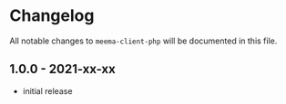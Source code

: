 # Changelog

All notable changes to `meema-client-php` will be documented in this file.

## 1.0.0 - 2021-xx-xx

- initial release
